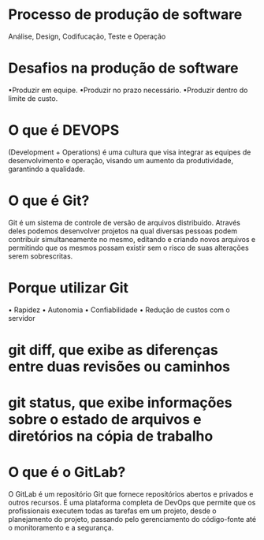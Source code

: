 # Processo de produção de software
Análise, Design, Codifucação, Teste e Operação

# Desafios na produção de software
•Produzir em equipe.
•Produzir no prazo necessário.
•Produzir dentro do limite de custo.

# O que é DEVOPS
(Development + Operations)
é uma cultura que visa integrar as
equipes de desenvolvimento e
operação, visando um aumento
da produtividade, garantindo a
qualidade.

# O que é Git?
Git é um sistema de controle de versão de arquivos distribuido. Através deles
podemos desenvolver projetos na qual diversas pessoas podem contribuir
simultaneamente no mesmo, editando e criando novos arquivos e permitindo
que os mesmos possam existir sem o risco de suas alterações serem
sobrescritas.

# Porque utilizar Git
• Rapidez
• Autonomia
• Confiabilidade
• Redução de custos com o servidor

# git diff, que exibe as diferenças entre duas revisões ou caminhos

# git status, que exibe informações sobre o estado de arquivos e diretórios na cópia de trabalho


# O que é o GitLab?

O GitLab é um repositório Git que fornece repositórios abertos e privados e
outros recursos. É uma plataforma completa de DevOps que permite que
os profissionais executem todas as tarefas em um projeto, desde o
planejamento do projeto, passando pelo gerenciamento do código-fonte até
o monitoramento e a segurança.

